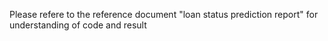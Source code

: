 Please refere to the reference document "loan status prediction report" for understanding of code and result

